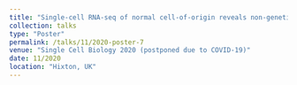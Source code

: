 ```yaml
---
title: "Single-cell RNA-seq of normal cell-of-origin reveals non-genetic heterogeneity of serous ovarian cancer"
collection: talks
type: "Poster"
permalink: /talks/11/2020-poster-7
venue: "Single Cell Biology 2020 (postponed due to COVID-19)"
date: 11/2020
location: "Hixton, UK"
---
```

